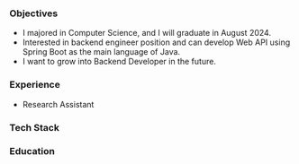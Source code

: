 ### Objectives
- I majored in Computer Science, and I will graduate in August 2024.
- Interested in backend engineer position and can develop Web API using Spring Boot as the main language of Java.
- I want to grow into Backend Developer in the future.

### Experience
- Research Assistant

### Tech Stack

### Education
